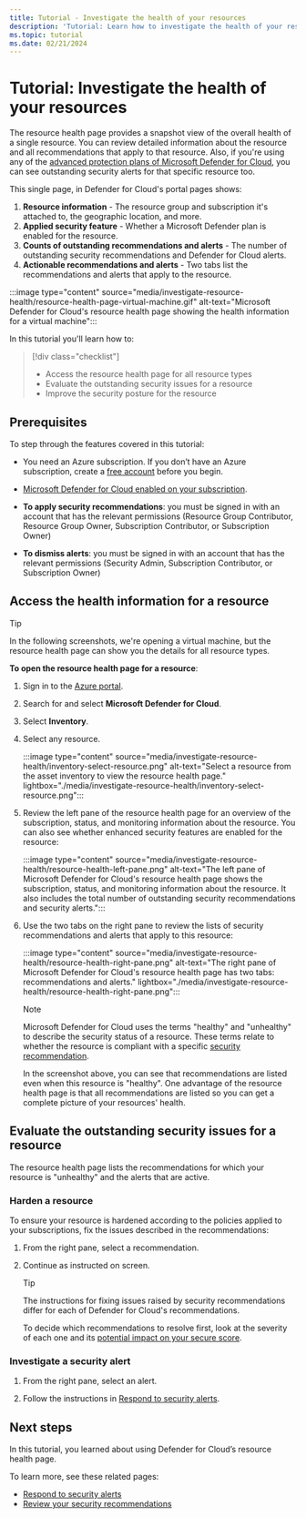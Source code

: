 ```yaml
---
title: Tutorial - Investigate the health of your resources
description: 'Tutorial: Learn how to investigate the health of your resources using Microsoft Defender for Cloud.'
ms.topic: tutorial
ms.date: 02/21/2024
---
```


# Tutorial: Investigate the health of your resources

The resource health page provides a snapshot view of the overall health of a single resource. You can review detailed information about the resource and all recommendations that apply to that resource. Also, if you're using any of the [advanced protection plans of Microsoft Defender for Cloud](defender-for-cloud-introduction.md), you can see outstanding security alerts for that specific resource too.

This single page, in Defender for Cloud's portal pages shows:

1. **Resource information** - The resource group and subscription it's attached to, the geographic location, and more.
1. **Applied security feature** - Whether a Microsoft Defender plan is enabled for the resource.
1. **Counts of outstanding recommendations and alerts** - The number of outstanding security recommendations and Defender for Cloud alerts.
1. **Actionable recommendations and alerts** - Two tabs list the recommendations and alerts that apply to the resource.

:::image type="content" source="media/investigate-resource-health/resource-health-page-virtual-machine.gif" alt-text="Microsoft Defender for Cloud's resource health page showing the health information for a virtual machine":::

In this tutorial you'll learn how to:

> [!div class="checklist"]
> - Access the resource health page for all resource types
> - Evaluate the outstanding security issues for a resource
> - Improve the security posture for the resource

## Prerequisites

To step through the features covered in this tutorial:

- You need an Azure subscription. If you don’t have an Azure subscription, create a [free account](https://azure.microsoft.com/free/) before you begin.

- [Microsoft Defender for Cloud enabled on your subscription](connect-azure-subscription.md).

- **To apply security recommendations**: you must be signed in with an account that has the relevant permissions (Resource Group Contributor, Resource Group Owner, Subscription Contributor, or Subscription Owner)

- **To dismiss alerts**: you must be signed in with an account that has the relevant permissions (Security Admin, Subscription Contributor, or Subscription Owner)

## Access the health information for a resource

> [!TIP]
> In the following screenshots, we're opening a virtual machine, but the resource health page can show you the details for all resource types.

**To open the resource health page for a resource**:

1. Sign in to the [Azure portal](https://portal.azure.com).

1. Search for and select **Microsoft Defender for Cloud**.

1. Select **Inventory**.

1. Select any resource.

    :::image type="content" source="media/investigate-resource-health/inventory-select-resource.png" alt-text="Select a resource from the asset inventory to view the resource health page." lightbox="./media/investigate-resource-health/inventory-select-resource.png":::

1. Review the left pane of the resource health page for an overview of the subscription, status, and monitoring information about the resource. You can also see whether enhanced security features are enabled for the resource:

    :::image type="content" source="media/investigate-resource-health/resource-health-left-pane.png" alt-text="The left pane of Microsoft Defender for Cloud's resource health page shows the subscription, status, and monitoring information about the resource. It also includes the total number of outstanding security recommendations and security alerts.":::

1. Use the two tabs on the right pane to review the lists of security recommendations and alerts that apply to this resource:

    :::image type="content" source="media/investigate-resource-health/resource-health-right-pane.png" alt-text="The right pane of Microsoft Defender for Cloud's resource health page has two tabs: recommendations and alerts." lightbox="./media/investigate-resource-health/resource-health-right-pane.png":::

    > [!NOTE]
    > Microsoft Defender for Cloud uses the terms "healthy" and "unhealthy" to describe the security status of a resource. These terms relate to whether the resource is compliant with a specific [security recommendation](security-policy-concept.md).
    >
    > In the screenshot above, you can see that recommendations are listed even when this resource is "healthy". One advantage of the resource health page is that all recommendations are listed so you can get a complete picture of your resources' health.

## Evaluate the outstanding security issues for a resource

The resource health page lists the recommendations for which your resource is "unhealthy" and the alerts that are active.

### Harden a resource

To ensure your resource is hardened according to the policies applied to your subscriptions, fix the issues described in the recommendations:

1. From the right pane, select a recommendation.

1. Continue as instructed on screen.

    > [!TIP]
    > The instructions for fixing issues raised by security recommendations differ for each of Defender for Cloud's recommendations.
    >
    > To decide which recommendations to resolve first, look at the severity of each one and its [potential impact on your secure score](secure-score-security-controls.md).

### Investigate a security alert

1. From the right pane, select an alert.

1. Follow the instructions in [Respond to security alerts](managing-and-responding-alerts.md#respond-to-a-security-alert).

## Next steps

In this tutorial, you learned about using Defender for Cloud’s resource health page.

To learn more, see these related pages:

- [Respond to security alerts](managing-and-responding-alerts.md#respond-to-a-security-alert)
- [Review your security recommendations](review-security-recommendations.md)
